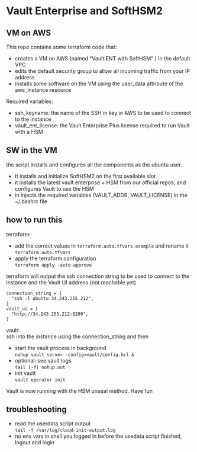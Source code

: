 # Vault Enterprise and SoftHSM2

## VM on AWS

This repo contains some terraform code that:
- creates a VM on AWS (named "Vault ENT with SoftHSM" ) in the default VPC
- edits the default security group to allow all incoming traffic from your IP address
- installs some software on the VM using the user_data attribute of the aws_instance resource

Required variables:
- ssh_keyname: the name of the SSH in key in AWS to be used to connect to the instance
- vault_ent_license: the Vault Enterprise Plus license required to run Vault with a HSM 

## SW in the VM

the script installs and configures all the components as the ubuntu user.
- It installs and initialize SoftHSM2 on the first available slot
- it installs the latest vault enterprise + HSM from our official repos, and configures Vault to use the HSM
- in injects the required variables (VAULT_ADDR, VAULT_LICENSE) in the ~/.bashrc file

## how to run this

terraform:
- add the correct values in `terraform.auto.tfvars.example` and rename it `terraform.auto.tfvars`
- apply the terraform configuration  
    `terraform apply -auto-approve`

terraform will output the ssh connection string to be used to connect to the instance and the Vault UI address (not reachable yet)
```
connection_string = [
  "ssh -l ubuntu 34.243.255.212",
]
vault_ui = [
  "http://34.243.255.212:8200",
]
```

vault:  
ssh into the instance using the connection_string and then
- start the vault process  in background  
`nohup vault server -config=vault/config.hcl &`
- optional: see vault logs  
`tail [-f] nohup.out`
- init vault  
`vault operator init`

Vault is now running with the HSM unseal method.
Have fun

## troubleshooting
- read the userdata script output  
`tail -f /var/log/cloud-init-output.log`
- no env vars in shell
you logged in before the usedata script finished, logout and login



